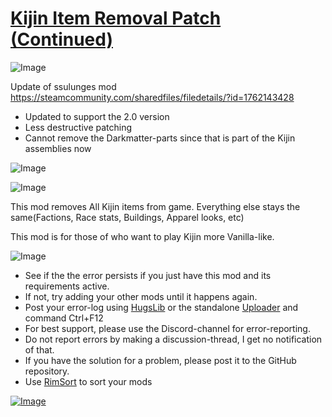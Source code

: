 # [Kijin Item Removal Patch (Continued)](https://steamcommunity.com/sharedfiles/filedetails/?id=2461492607)

![Image](https://i.imgur.com/buuPQel.png)

Update of ssulunges mod
https://steamcommunity.com/sharedfiles/filedetails/?id=1762143428

- Updated to support the 2.0 version
- Less destructive patching
- Cannot remove the Darkmatter-parts since that is part of the Kijin assemblies now

![Image](https://i.imgur.com/3npT60J.png)
	
![Image](https://i.imgur.com/Z4GOv8H.png)

This mod removes All Kijin items from game.
Everything else stays the same(Factions, Race stats, Buildings,  Apparel looks, etc)


This mod is for those of who want to play Kijin more Vanilla-like.

![Image](https://i.imgur.com/PwoNOj4.png)



-  See if the the error persists if you just have this mod and its requirements active.
-  If not, try adding your other mods until it happens again.
-  Post your error-log using [HugsLib](https://steamcommunity.com/workshop/filedetails/?id=818773962) or the standalone [Uploader](https://steamcommunity.com/sharedfiles/filedetails/?id=2873415404) and command Ctrl+F12
-  For best support, please use the Discord-channel for error-reporting.
-  Do not report errors by making a discussion-thread, I get no notification of that.
-  If you have the solution for a problem, please post it to the GitHub repository.
-  Use [RimSort](https://github.com/RimSort/RimSort/releases/latest) to sort your mods

 

[![Image](https://img.shields.io/github/v/release/emipa606/KijinItemRemovalPatch?label=latest%20version&style=plastic&color=9f1111&labelColor=black)](https://steamcommunity.com/sharedfiles/filedetails/changelog/2461492607)
